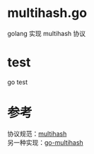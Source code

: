 # multihash.go
golang 实现 multihash 协议

# test
go test

# 参考
协议规范：[multihash](https://github.com/multiformats/multihash)  
另一种实现：[go-multihash](https://github.com/multiformats/go-multihash)
